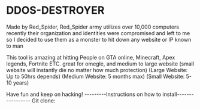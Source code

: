 # DDOS-DESTROYER
Made by Red_Spider, Red_Spider army utilizes over 10,000 computers recently their organization and identities  were compromised and left to me so I decided to use them as a monster to hit down any website or IP known to man 

This tool is amazing at hitting People on GTA online, Minecraft, Apex legends, Fortnite ETC. 
great for omegle, and medium to large website (small website will instantly die no matter how much protection) 
(Large Website: Up to 50hrs depends)
(Medium Website: 5 months max)
(Small Website: 5-10 years) 

Have fun and keep on hacking!
---------Instructions on how to install-----------------
Git clone: 
